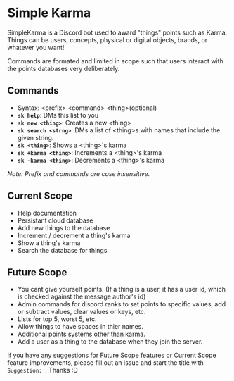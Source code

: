 # Simple Karma

SimpleKarma is a Discord bot used to award "things" points such as Karma. Things can be users, concepts, physical or digital objects, brands, or whatever you want!

Commands are formated and limited in scope such that users interact with the points databases very deliberately.

## Commands
- Syntax: \<prefix\> \<command\> \<thing\>(optional)
- **`sk help`**: DMs this list to you
- **`sk new <thing>`**: Creates a new \<thing\>
- **`sk search <strng>`**: DMs a list of \<thing\>s with names that include the given string.
- **`sk <thing>`**: Shows a \<thing\>'s karma
- **`sk +karma <thing>`**: Increments a \<thing\>'s karma
- **`sk -karma <thing>`**: Decrements a \<thing\>'s karma

*Note: Prefix and commands are case insensitive.*

## Current Scope
- Help documentation
- Persistant cloud database
- Add new things to the database
- Increment / decrement a thing's karma
- Show a thing's karma
- Search the database for things

## Future Scope
- You cant give yourself points. (If a thing is a user, it has a user id, which is checked against the message author's id)
- Admin commands for discord ranks to set points to specific values, add or subtract values, clear values or keys, etc.
- Lists for top 5, worst 5, etc.
- Allow things to have spaces in thier names.
- Additional points systems other than karma.
- Add a user as a thing to the database when they join the server.

If you have any suggestions for Future Scope features or Current Scope feature improvements, please fill out an issue and start the title with `Suggestion: `. Thanks :D